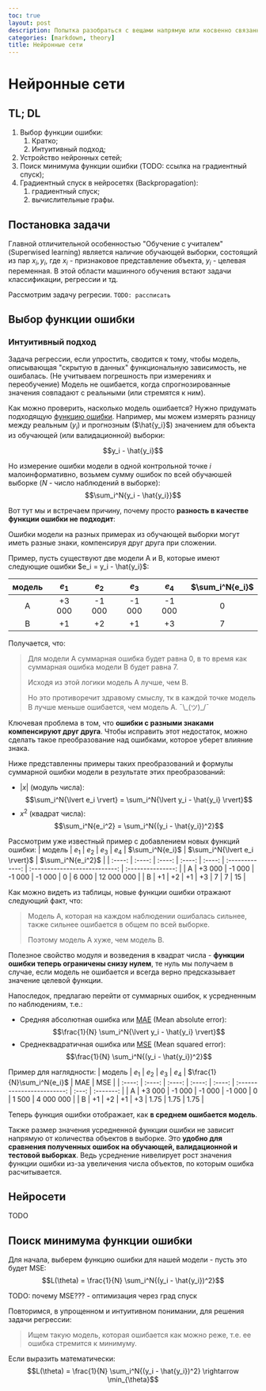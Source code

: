 ```yaml
---
toc: true
layout: post
description: Попытка разобраться с вещами напрямую или косвенно связанными с нейронными сетями, чтобы самому стало несколько легче в понимании.
categories: [markdown, theory]
title: Нейронные сети
---
```

# Нейронные сети

## TL; DL
1. Выбор функции ошибки:
   1. Кратко;
   2. Интуитивный подход;
2. Устройство нейронных сетей;
3. Поиск минимума функции ошибки (TODO: ссылка на градиентный спуск);
4. Градиентный спуск в нейросетях (Backpropagation):
   1. градиентный спуск;
   2. вычислительные графы.

## Постановка задачи
Главной отличительной особенностью "Обучение с учиталем"(Superwised learning) является наличие обучающей выборки, состоящий из пар $x_i, y_i$, где $x_i$ - признаковое представление объекта, $y_i$ - целевая переменная.
В этой области машинного обучения встают задачи классификации, регрессии и тд. 

Рассмотрим задачу регресии. `TODO: рассписать`

## Выбор функции ошибки
### Интуитивный подход
Задача регрессии, если упростить, сводится к тому, чтобы модель, описывающая "скрытую в данных" функциональную зависимость, не ошибалась. (Не учитываем погрешность при измерениях и переобучение)
Модель не ошибается, когда спрогнозированные значения совпадают с реальными (или стремятся к ним).

Как можно проверить, насколько модель ошибается?
Нужно придумать подходящую [функцию ошибки](TODO).
Например, мы можем измерять разницу между реальным ($y_i$) и прогнозным ($\hat{y_i}$) значением для объекта из обучающей (или валидационной) выборки:

$$y_i - \hat{y_i}$$

Но измерение ошибки модели в одной контрольной точке $i$ малоинформативно, возьмем сумму ошибок по всей обучаюшей выборке ($N$ - число наблюдений в выборке):
$$\sum_i^N{y_i - \hat{y_i}}$$

Вот тут мы и встречаем причину, почему просто **разность в качестве функции ошибки не подходит**:

Ошибки модели на разных примерах из обучающей выборки могут иметь разные знаки, компенсируя друг друга при сложении.

Пример, пусть существуют две модели A и B, которые имеют следующие ошибки $e_i = y_i - \hat{y_i}$:

| модель | $e_1$  | $e_2$  | $e_3$  | $e_4$  | $\sum_i^N{e_i}$ |
| :----: | :----: | :----: | :----: | :----: | :-------------: |
|   A    | +3 000 | -1 000 | -1 000 | -1 000 |        0        |
|   B    |   +1   |   +2   |   +1   |   +3   |        7        |

Получается, что:
> Для модели A суммарная ошибка будет равна 0, в то время как суммарная ошибка модели B будет равна 7.
> 
> Исходя из этой логики модель A лучше, чем B.
> 
> Hо это противоречит здравому смыслу, тк в каждой точке модель B лучше меньше ошибается, чем модель A. ¯\\\_(ツ)_/¯

Ключевая проблема в том, что **ошибки с разными знаками компенсируют друг друга**.
Чтобы исправить этот недостаток, можно сделать такое преобразование над ошибками, которое уберет влияние знака.

Ниже представленны примеры таких преобразований и формулы суммарной ошибки модели в результате этих преобразований:
- $|x|$ (модуль числа):
$$\sum_i^N{\lvert e_i \rvert} = \sum_i^N{\lvert y_i - \hat{y_i} \rvert}$$
- $x^2$ (квадрат числа):
$$\sum_i^N{e_i^2} = \sum_i^N{(y_i - \hat{y_i})^2}$$

Рассмотрим уже известный пример с добавлением новых функций ошибки:
| модель | $e_1$  | $e_2$  | $e_3$  | $e_4$  | $\sum_i^N{e_i}$ | $\sum_i^N{\lvert e_i \rvert}$ | $\sum_i^N{e_i^2}$ |
| :----: | :----: | :----: | :----: | :----: | :-------------: | :---------------------------: | :---------------: |
|   A    | +3 000 | -1 000 | -1 000 | -1 000 |        0        |             6 000             |    12 000 000     |
|   B    |   +1   |   +2   |   +1   |   +3   |        7        |               7               |        15         |

Как можно видеть из таблицы, новые функции ошибки отражают следующий факт, что:
> Модель A, которая на каждом наблюдении ошибалась сильнее, также сильнее ошибается в общем по всей выборке.
>
> Поэтому модель A хуже, чем модель B.

Полезное свойство модуля и возведения в квадрат числа - **функции ошибки теперь ограничены снизу нулем**, те нуль мы получаем в случае, если модель не ошибается и всегда верно предсказывает значение целевой функции.

Напоследок, предлагаю перейти от суммарных ошибок, к усредненным по наблюдениям, т.е.:
- Средняя абсолютная ошибка или [MAE](https://en.wikipedia.org/wiki/Mean_absolute_error) (Mean absolute error):
$$\frac{1}{N} \sum_i^N{\lvert y_i - \hat{y_i} \rvert}$$
- Среднеквадратичная ошибка или [MSE](https://en.wikipedia.org/wiki/Mean_squared_error) (Mean squared error):
$$\frac{1}{N} \sum_i^N{(y_i - \hat{y_i})^2}$$

Пример для наглядности:
| модель | $e_1$  | $e_2$  | $e_3$  | $e_4$  | $\frac{1}{N}\sum_i^N{e_i}$ |  MAE  |    MSE    |
| :----: | :----: | :----: | :----: | :----: | :------------------------: | :---: | :-------: |
|   A    | +3 000 | -1 000 | -1 000 | -1 000 |             0              | 1 500 | 4 000 000 |
|   B    |   +1   |   +2   |   +1   |   +3   |            1.75            | 1.75  |   1.75    |

Теперь функция ошибки отображает, как **в среднем ошибается модель**.

Также размер значения усредненной функции ошибки не зависит напрямую от количества объектов в выборке. Это **удобно для сравнения полученных ошибок на обучающей, валидационной и тестовой выборках**. Ведь усреднение нивелирует рост значения функции ошибки из-за увеличения числа объектов, по которым ошибка расчитывается.


## Нейросети
TODO


## Поиск минимума функции ошибки

Для начала, выберем функцию ошибки для нашей модели - пусть это будет MSE:
$$L(\theta) = \frac{1}{N} \sum_i^N{(y_i - \hat{y_i})^2}$$

TODO: почему MSE??? - оптимизация через град спуск

Повторимся, в упрощенном и интуитивном понимании, для решения задачи регрессии:
> Ищем такую модель, которая ошибается как можно реже, т.е. ее ошибка стремится к минимуму.

Если выразить математически:
$$L(\theta) = \frac{1}{N} \sum_i^N{(y_i - \hat{y_i})^2} \rightarrow \min_{\theta}$$


